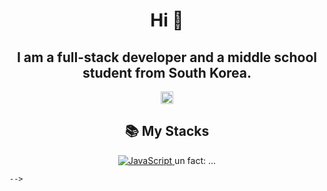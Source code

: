 <h1 align="center">Hi 👋</h1>
<h2 align="center">I am a <strong>full-stack developer</strong> and a <strong>middle school student</strong> from South Korea.</h2>
<p align="center">
    <a href="https://hits.seeyoufarm.com">
        <img src="https://hits.seeyoufarm.com/api/count/incr/badge.svg?url=https%3A%2F%2Fgithub.com%2Fjwon-self&count_bg=%2379C83D&title_bg=%23555555&icon=&icon_color=%23E7E7E7&title=hits&edge_flat=false"
            height="20"
        />
    </a>
    </p>

<h2 align="center">📚 My Stacks</h2>
<p align="center">
<a href="https://ecma-international.org/publications-and-standards/standards/ecma-262/" target='_blank'>
    <img src="https://img.shields.io/badge/javascript-%23323330.svg?style=for-the-badge&logo=javascript&logoColor=%23F7DF1E" alt="JavaScript">
</a>

<!--
**jwon-self/jwon-self** is a ✨ _special_ ✨ repository because its `README.md` (this file) appears on your GitHub profile.**jwon-self/jwon-self** is a ✨ _special_ ✨ repository because its `README.md` (this file) appears on your GitHub profile.

Here are some ideas to get you started:Here are some ideas to get you started:

- 🔭 I'm currently working on .....
- 🌱 I'm currently learning ...
- 👯 I'm looking to collaborate on ... ...
- 🤔 I'm looking for help with ...help with ...
- 💬 Ask me about ...
- 📫 How to reach me: ...me: ...
- 😄 Pronouns: ....
- ⚡ Fun fact: ...
-->un fact: ...

    -->
